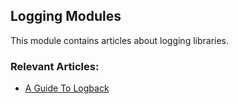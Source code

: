 ## Logging Modules

This module contains articles about logging libraries.

### Relevant Articles:

- [A Guide To Logback](https://www.baeldung.com/logback)
